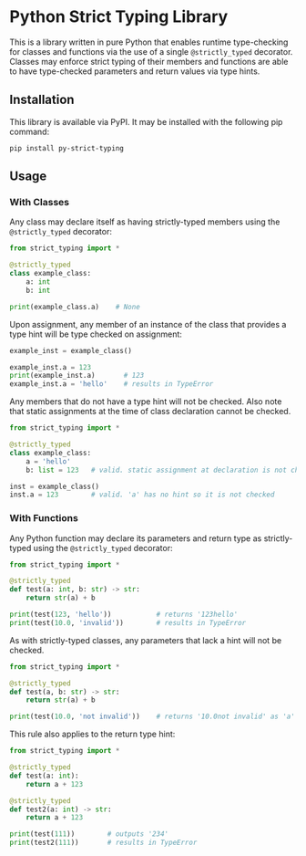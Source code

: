 # Python Strict Typing Library
This is a library written in pure Python that enables runtime type-checking for classes and functions via the use of a single `@strictly_typed` decorator. Classes may enforce strict typing of their members and functions are able to have type-checked parameters and return values via type hints.

## Installation
This library is available via PyPI. It may be installed with the following pip command:

```
pip install py-strict-typing
```

## Usage

### With Classes
Any class may declare itself as having strictly-typed members using the `@strictly_typed` decorator:

```Python
from strict_typing import *

@strictly_typed
class example_class:
    a: int
    b: int

print(example_class.a)    # None
```

Upon assignment, any member of an instance of the class that provides a type hint will be type checked on assignment:

```Python
example_inst = example_class()

example_inst.a = 123
print(example_inst.a)       # 123
example_inst.a = 'hello'    # results in TypeError
```

Any members that do not have a type hint will not be checked. Also note that static assignments at the time of class declaration cannot be checked.

```Python
from strict_typing import *

@strictly_typed
class example_class:
    a = 'hello'
    b: list = 123   # valid. static assignment at declaration is not checked

inst = example_class()
inst.a = 123        # valid. 'a' has no hint so it is not checked
```

### With Functions
Any Python function may declare its parameters and return type as strictly-typed using the `@strictly_typed` decorator:

```Python
from strict_typing import *

@strictly_typed
def test(a: int, b: str) -> str:
    return str(a) + b

print(test(123, 'hello'))           # returns '123hello'
print(test(10.0, 'invalid'))        # results in TypeError
```

As with strictly-typed classes, any parameters that lack a hint will not be checked.

```Python
from strict_typing import *

@strictly_typed
def test(a, b: str) -> str:
    return str(a) + b

print(test(10.0, 'not invalid'))    # returns '10.0not invalid' as 'a' is no longer checked.
```

This rule also applies to the return type hint:

```Python
from strict_typing import *

@strictly_typed
def test(a: int):
    return a + 123

@strictly_typed
def test2(a: int) -> str:
    return a + 123

print(test(111))        # outputs '234'
print(test2(111))       # results in TypeError
```